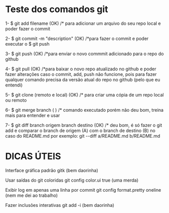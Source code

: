 # Teste dos comandos git

1- $ git add filename (OK) /* para adicionar um arquivo do seu repo local e poder fazer o commit

2- $ git commit -m "description" (OK) /*para fazer o commit e poder executar o $ git push 

3- $ git push (OK) /*para enviar o novo commmit adicionado para o repo do github

4- $ git pull (OK) /*para baixar o novo repo atualizado no github e poder fazer alterações caso o commit, add, push não funcione, pois para fazer qualquer comando precisa da versão atual do repo no github (pelo que eu entendi)

5- $ git clone (remoto e local) (OK) /* para criar uma cópia de um repo local ou remoto

6- $ git merge branch ( ) /* comando executado porém não deu bom, treina mais para entender e usar

7- $ git diff branch origem branch destino (OK) /* deu bom, é só fazer o git add e comparar o branch de origem (A) com o branch de destino (B) no caso do README.md por exemplo: git --diff a/README.md b/README.md 

# DICAS ÚTEIS

Interface gráfica padrão
gitk (bem daorinha)

Usar saídas do git coloridas
git config color.ui true (uma merda)

Exibir log em apenas uma linha por commit
git config format.pretty oneline (nem me dei ao trabalho)

Fazer inclusões interativas
git add -i (bem daorinha)